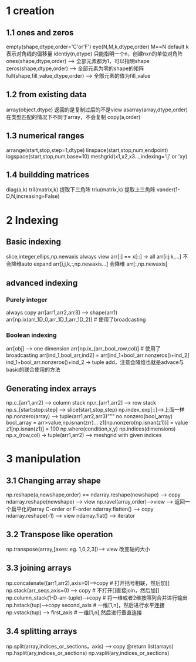 # 1 creation
## 1.1 ones and zeros
empty(shape,dtype,order='C'or'F')
eye(N,M,k,dtype,order) M==N default k 表示对角线的偏移量
identiy(n,dtype) 只能指明一个n，创建nxn的单位对角阵
ones(shape,dtype,order) --> 全部元素都为1，可以指明shape
zeros(shape,dtype,order) --> 全部元素为零的shape的矩阵
full(shape,fill_value,dtype,order) --> 全部元素的值为fill_value

## 1.2 from existing data
array(object,dtype) 返回的是复制过后的不是view 
asarray(array,dtype,order) 在类型匹配的情况下不同于array，不会复制
copy(a,order)

## 1.3 numerical ranges
arrange(start,stop,step=1,dtype)
linspace(start,stop,num,endpoint)
logspace(start,stop,num,base=10)
meshgrid(x1,x2,x3...,indexing='ij' or 'xy)

## 1.4 buildding matrices
diag(a,k)
tril(matrix,k) 提取下三角阵
triu(matrix,k) 提取上三角阵
vander(1-D,N,increasing=False)



# 2 Indexing
## Basic indexing
slice,integer,ellips,np.newaxis
always view
arr[:] == x[::] -> all
arr[i:j:k,...] 不会降维auto expand
arr[i,j,k,:,np.newaxis...] 会降维
arr[:,np.newaxis]

## advanced indexing
### Purely integer
always copy
arr[arr1,arr2,arr3] --> shape(arr1)
arr[np.ix(arr_1D_0,arr_1D_1,arr_1D_2)] # 使用了broadcasting
### Boolean indexing
arr[obj] --> one dimension
arr[np.ix_(arr_bool_row,col)] # 使用了broadcasting
arr[ind_1,bool_arr,ind2] = arr[ind_1+bool_arr.nonzeros()+ind_2]
ind_1+bool_arr.nonzeros()+ind_2 -> tuple add，注意会降维也就是advace与basic的联合使用的方法

## Generating index arrays
np.c_[arr1,arr2] --> column stack
np.r_[arr1,arr2] --> row stack
np.s_[start:stop:step] --> slice(start,stop,step)
np.index_exp[::]-->上面一样
np.nonzero(array) --> tuple(arr1,arr2,arr3)"""
no.nonzero(bool_array) bool_array = arr>value,np.isnan(zrr)...
z1[np.nonzero(np.isnan(z1))] = value 
z1[np.isnan(z1)] = 100
np.where(condition,x,y)
np.indices(dimensions) 
np.x_(row,col) -> tuple(arr1,arr2) --> meshgrid with given indices

# 3 manipulation
## 3.1 Changing array shape
np.reshape(a,newshape,order) == ndarray.reshape(newshape) --> copy
ndarray.reshape(newshape) --> view
np.ravel(array,order)-->view --> 返回一个扁平化的array C-order or F-order
ndarray.flatten() --> copy
ndarray.reshape(-1) --> view
ndarray.flat() --> iterator
## 3.2 Transpose like operation
np.transpose(array,[axes: eg. 1,0,2,3])--> view  改变轴的大小
## 3.3 joining arrays
np.concatenate((arr1,arr2),axis=0)-->copy # 打开括号相联，然后加[]
np.stack(arr_seqs,axis=0) --> copy # 不打开[]直接join，然后加[]
np.column_stack(1-D-arr-tuple)-->copy # 将一维或者2维按照列合并进行输出
np.hstack(tup)-->copy second_axis # 一维[1,n]，然后进行水平连接
np.vstack(tup) --> first_axis # 一维[1,n],然后进行垂直连接
## 3.4 splitting arrays
np.split(array,indices_or_sections，axis) --> copy @return list(arrays)
np.hsplit(ary,indices_or_sections)
np.vsplit(ary,indices_or_sections)
